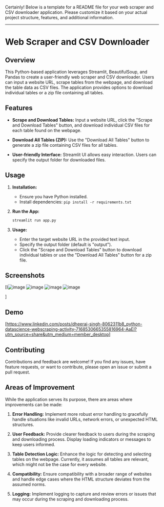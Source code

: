 Certainly! Below is a template for a README file for your web scraper and CSV downloader application. Please customize it based on your actual project structure, features, and additional information.

---

# Web Scraper and CSV Downloader

## Overview

This Python-based application leverages Streamlit, BeautifulSoup, and Pandas to create a user-friendly web scraper and CSV downloader. Users can input a website URL, scrape tables from the webpage, and download the table data as CSV files. The application provides options to download individual tables or a zip file containing all tables.

## Features

- **Scrape and Download Tables:** Input a website URL, click the "Scrape and Download Tables" button, and download individual CSV files for each table found on the webpage.

- **Download All Tables (ZIP):** Use the "Download All Tables" button to generate a zip file containing CSV files for all tables.

- **User-friendly Interface:** Streamlit UI allows easy interaction. Users can specify the output folder for downloaded files.

## Usage

1. **Installation:**
   - Ensure you have Python installed.
   - Install dependencies: `pip install -r requirements.txt`

2. **Run the App:**
   ```bash
   streamlit run app.py
   ```

3. **Usage:**
   - Enter the target website URL in the provided text input.
   - Specify the output folder (default is "output").
   - Click the "Scrape and Download Tables" button to download individual tables or use the "Download All Tables" button for a zip file.

## Screenshots

[I![image](https://github.com/code-Dheeraj/webscrapper-application/assets/72144099/036ebdc4-673d-4b16-9bc5-3aa2c544f6fb)
![image](https://github.com/code-Dheeraj/webscrapper-application/assets/72144099/c7c2edc3-5bb2-4b8a-8b00-c3a964049700)
![image](https://github.com/code-Dheeraj/webscrapper-application/assets/72144099/b0ceb79f-a383-48cf-9de4-28b2bcde3840)
![image](https://github.com/code-Dheeraj/webscrapper-application/assets/72144099/cca65b83-66ff-4a3b-bee9-45fab19ea603)

]

## Demo

[https://www.linkedin.com/posts/dheeraj-singh-8062311b8_python-datascience-webscraping-activity-7168530665355816964-AaEl?utm_source=share&utm_medium=member_desktop]

## Contributing

Contributions and feedback are welcome! If you find any issues, have feature requests, or want to contribute, please open an issue or submit a pull request.

## Areas of Improvement

While the application serves its purpose, there are areas where improvements can be made:

1. **Error Handling:** Implement more robust error handling to gracefully handle situations like invalid URLs, network errors, or unexpected HTML structures.

2. **User Feedback:** Provide clearer feedback to users during the scraping and downloading process. Display loading indicators or messages to keep users informed.

3. **Table Detection Logic:** Enhance the logic for detecting and selecting tables on the webpage. Currently, it assumes all tables are relevant, which might not be the case for every website.

4. **Compatibility:** Ensure compatibility with a broader range of websites and handle edge cases where the HTML structure deviates from the assumed norms.

5. **Logging:** Implement logging to capture and review errors or issues that may occur during the scraping and downloading process.


